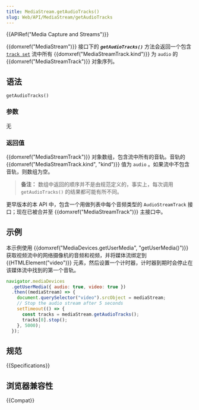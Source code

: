 ```yaml
---
title: MediaStream.getAudioTracks()
slug: Web/API/MediaStream/getAudioTracks
---
```


{{APIRef("Media Capture and Streams")}}

{{domxref("MediaStream")}} 接口下的 **_`getAudioTracks()`_** 方法会返回一个包含
[`track set`](https://www.w3.org/TR/mediacapture-streams/#track-set) 流中所有
{{domxref("MediaStreamTrack.kind")}} 为 `audio` 的 {{domxref("MediaStreamTrack")}} 对象序列。

## 语法

```js-nolint
getAudioTracks()
```

### 参数

无

### 返回值

{{domxref("MediaStreamTrack")}} 对象数组，包含流中所有的音轨。音轨的 {{domxref("MediaStreamTrack.kind", "kind")}} 值为 `audio`
。如果流中不包含音轨，则数组为空。

> **备注：** 数组中返回的顺序并不是由规范定义的，事实上，每次调用 `getAudioTracks()` 的结果都可能有所不同。

更早版本的本 API 中，包含一个用做列表中每个音频类型的 `AudioStreamTrack` 接口；现在已被合并至 {{domxref("MediaStreamTrack")}} 主接口中。

## 示例

本示例使用 {{domxref("MediaDevices.getUserMedia", "getUserMedia()")}} 获取视频流中的网络摄像机的音频和视频，并将媒体流绑定到 {{HTMLElement("video")}}
元素，然后设置一个计时器，计时器到期时会停止在该媒体流中找到的第一个音轨。

```js
navigator.mediaDevices
  .getUserMedia({ audio: true, video: true })
  .then((mediaStream) => {
    document.querySelector("video").srcObject = mediaStream;
    // Stop the audio stream after 5 seconds
    setTimeout(() => {
      const tracks = mediaStream.getAudioTracks();
      tracks[0].stop();
    }, 5000);
  });
```

## 规范

{{Specifications}}

## 浏览器兼容性

{{Compat}}
